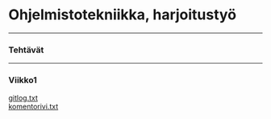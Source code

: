 # Ohjelmistotekniikka, harjoitustyö
---
### Tehtävät
---
### Viikko1
[gitlog.txt](https://github.com/anttiromppanen/ot-harjoitustyo/blob/main/laskarit/viikko1/gitlog.txt)<br />
[komentorivi.txt](https://github.com/anttiromppanen/ot-harjoitustyo/blob/main/laskarit/viikko1/komentorivi.txt)

